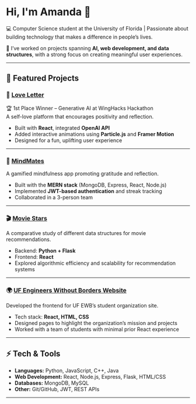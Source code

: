 # Hi, I'm Amanda 👋

💻 Computer Science student at the University of Florida | Passionate about building technology that makes a difference in people’s lives.  

🚀 I’ve worked on projects spanning **AI, web development, and data structures**, with a strong focus on creating meaningful user experiences.  

---

## 🌟 Featured Projects

### 📝 [Love Letter](https://github.com/haneenmustafa03/LoveLetter)
🏆 1st Place Winner – Generative AI at WingHacks Hackathon  
A self-love platform that encourages positivity and reflection.  
- Built with **React**, integrated **OpenAI API**  
- Added interactive animations using **Particle.js** and **Framer Motion**  
- Designed for a fun, uplifting user experience  

---

### 🌱 [MindMates](https://github.com/mansapatel111/MindMates)
A gamified mindfulness app promoting gratitude and reflection.  
- Built with the **MERN stack** (MongoDB, Express, React, Node.js)  
- Implemented **JWT-based authentication** and streak tracking  
- Collaborated in a 3-person team  

---

### 🎬 [Movie Stars](https://github.com/haneenmustafa03/MovieStars)
A comparative study of different data structures for movie recommendations.  
- Backend: **Python + Flask**  
- Frontend: **React**  
- Explored algorithmic efficiency and scalability for recommendation systems  

---

### 🌍 [UF Engineers Without Borders Website](https://github.com/ufewb/UF_EWB)
Developed the frontend for UF EWB’s student organization site.  
- Tech stack: **React, HTML, CSS**  
- Designed pages to highlight the organization’s mission and projects  
- Worked with a team of students with minimal prior React experience  

---

## ⚡ Tech & Tools
- **Languages:** Python, JavaScript, C++, Java  
- **Web Development:** React, Node.js, Express, Flask, HTML/CSS  
- **Databases:** MongoDB, MySQL  
- **Other:** Git/GitHub, JWT, REST APIs  

---
